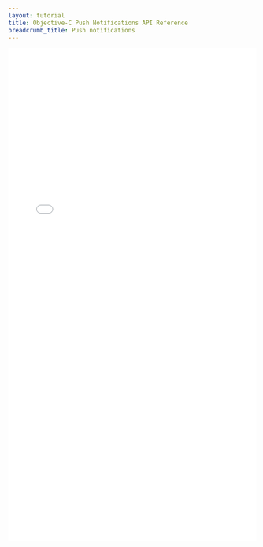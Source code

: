 ```yaml
---
layout: tutorial
title: Objective-C Push Notifications API Reference
breadcrumb_title: Push notifications
---
```

<!-- NLS_CHARSET=UTF-8 -->
<iframe title="objc-push-api" width="100%" height="1000px" frameBorder="0" src="../../../../../../../../../api-ref/push-ios-n-objc-apidoc/html/refobjc-mfp-push-ios-native/html/index.html"></iframe>
